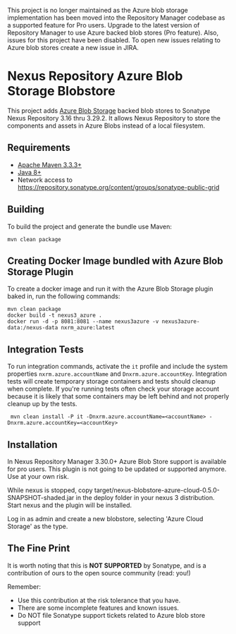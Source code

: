 <!--

    Sonatype Nexus (TM) Open Source Version
    Copyright (c) 2019-present Sonatype, Inc.
    All rights reserved. Includes the third-party code listed at http://links.sonatype.com/products/nexus/oss/attributions.

    This program and the accompanying materials are made available under the terms of the Eclipse Public License Version 1.0,
    which accompanies this distribution and is available at http://www.eclipse.org/legal/epl-v10.html.

    Sonatype Nexus (TM) Professional Version is available from Sonatype, Inc. "Sonatype" and "Sonatype Nexus" are trademarks
    of Sonatype, Inc. Apache Maven is a trademark of the Apache Software Foundation. M2eclipse is a trademark of the
    Eclipse Foundation. All other trademarks are the property of their respective owners.

-->
This project is no longer maintained as the Azure blob storage implementation has been moved into the Repository Manager codebase as a supported feature for Pro users. Upgrade to the latest version of Repository Manager to use Azure backed blob stores (Pro feature). Also, issues for this project have been disabled. To open new issues relating to Azure blob stores create a new issue in JIRA.


Nexus Repository Azure Blob Storage Blobstore
==============================
This project adds [Azure Blob Storage](https://azure.microsoft.com/en-us/services/storage/blobs/) backed blob stores to Sonatype Nexus Repository 3.16 thru 3.29.2. It allows Nexus Repository to store the components and assets in Azure Blobs instead of a local filesystem.


Requirements
------------
* [Apache Maven 3.3.3+](https://maven.apache.org/install.html)
* [Java 8+](http://www.oracle.com/technetwork/java/javase/downloads/jdk8-downloads-2133151.html)
* Network access to https://repository.sonatype.org/content/groups/sonatype-public-grid

Building
--------
To build the project and generate the bundle use Maven:

    mvn clean package

Creating Docker Image bundled with Azure Blob Storage Plugin
-------------------------------------------------------
To create a docker image and run it with the Azure Blob Storage plugin baked in, run the following commands: 

    mvn clean package
    docker build -t nexus3_azure .
    docker run -d -p 8081:8081 --name nexus3azure -v nexus3azure-data:/nexus-data nxrm_azure:latest
    

Integration Tests
-----------------
To run integration commands, activate the `it` profile and include the system properties `nxrm.azure.accountName` and 
`Dnxrm.azure.accountKey`. Integration tests will create temporary storage containers and tests should cleanup when 
complete. If you're running tests often check your storage account because it is likely that some containers may be left
behind and not properly cleanup up by the tests. 
 
     mvn clean install -P it -Dnxrm.azure.accountName=<accountName> -Dnxrm.azure.accountKey=<accountKey>


Installation
------------
In Nexus Repository Manager 3.30.0+ Azure Blob Store support is available for pro users.
This plugin is not going to be updated or supported anymore. Use at your own risk.

While nexus is stopped, copy target/nexus-blobstore-azure-cloud-0.5.0-SNAPSHOT-shaded.jar in the deploy folder in your
nexus 3 distribution. Start nexus and the plugin will be installed.

Log in as admin and create a new blobstore, selecting 'Azure Cloud Storage' as the type.

The Fine Print
--------------

It is worth noting that this is **NOT SUPPORTED** by Sonatype, and is a contribution of ours
to the open source community (read: you!)

Remember:

* Use this contribution at the risk tolerance that you have. 
* There are some incomplete features and known issues.
* Do NOT file Sonatype support tickets related to Azure blob store support
